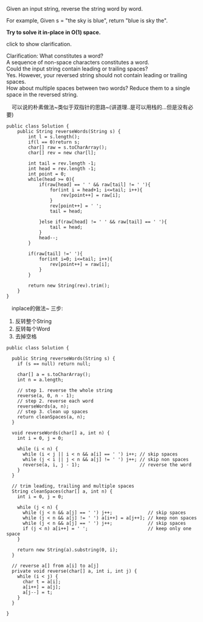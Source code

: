 Given an input string, reverse the string word by word.

For example,
Given s = "the sky is blue",
return "blue is sky the".

**Try to solve it in-place in O(1) space.**

click to show clarification.

Clarification:
What constitutes a word?\
A sequence of non-space characters constitutes a word.\
Could the input string contain leading or trailing spaces?\
Yes. However, your reversed string should not contain leading or trailing spaces.\
How about multiple spaces between two words?
Reduce them to a single space in the reversed string.

&emsp;可以说的朴素做法~类似于双指针的思路~(讲道理..是可以用栈的...但是没有必要)
```
public class Solution {
    public String reverseWords(String s) {
        int l = s.length();
        if(l == 0)return s;
        char[] raw = s.toCharArray();
        char[] rev = new char[l];
        
        int tail = rev.length -1;
        int head = rev.length -1;
        int point = 0;
        while(head >= 0){
            if(raw[head] == ' ' && raw[tail] != ' '){
                for(int i = head+1; i<=tail; i++){
                    rev[point++] = raw[i];
                }
                rev[point++] = ' ';
                tail = head;
                
            }else if(raw[head] != ' ' && raw[tail] == ' '){
                tail = head;
            }
            head--;
        }
        
        if(raw[tail] !=' '){
            for(int i=0; i<=tail; i++){
                rev[point++] = raw[i];
            }
        }
        
        return new String(rev).trim();
    }
}
```


&emsp;inplace的做法~ 三步:
1. 反转整个String
2. 反转每个Word
3. 去掉空格
```
public class Solution {
  
  public String reverseWords(String s) {
    if (s == null) return null;
    
    char[] a = s.toCharArray();
    int n = a.length;
    
    // step 1. reverse the whole string
    reverse(a, 0, n - 1);
    // step 2. reverse each word
    reverseWords(a, n);
    // step 3. clean up spaces
    return cleanSpaces(a, n);
  }
  
  void reverseWords(char[] a, int n) {
    int i = 0, j = 0;
      
    while (i < n) {
      while (i < j || i < n && a[i] == ' ') i++; // skip spaces
      while (j < i || j < n && a[j] != ' ') j++; // skip non spaces
      reverse(a, i, j - 1);                      // reverse the word
    }
  }
  
  // trim leading, trailing and multiple spaces
  String cleanSpaces(char[] a, int n) {
    int i = 0, j = 0;
      
    while (j < n) {
      while (j < n && a[j] == ' ') j++;             // skip spaces
      while (j < n && a[j] != ' ') a[i++] = a[j++]; // keep non spaces
      while (j < n && a[j] == ' ') j++;             // skip spaces
      if (j < n) a[i++] = ' ';                      // keep only one space
    }
  
    return new String(a).substring(0, i);
  }
  
  // reverse a[] from a[i] to a[j]
  private void reverse(char[] a, int i, int j) {
    while (i < j) {
      char t = a[i];
      a[i++] = a[j];
      a[j--] = t;
    }
  }
  
}
```